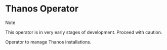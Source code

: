 # Thanos Operator

> [!NOTE]  
> This operator is in very early stages of development. Proceed with caution.

Operator to manage Thanos installations.
